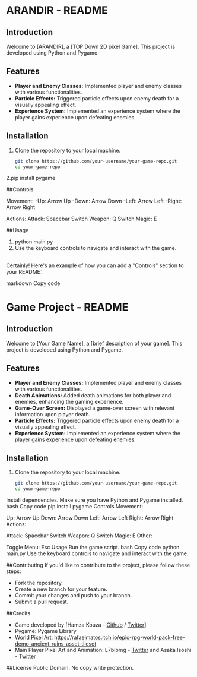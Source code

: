 # ARANDIR - README

## Introduction
Welcome to [ARANDIR], a [TOP Down 2D pixel Game]. This project is developed using Python and Pygame.

## Features
- **Player and Enemy Classes:** Implemented player and enemy classes with various functionalities.
- **Particle Effects:** Triggered particle effects upon enemy death for a visually appealing effect.
- **Experience System:** Implemented an experience system where the player gains experience upon defeating enemies.

## Installation
1. Clone the repository to your local machine.
   ```bash
   git clone https://github.com/your-username/your-game-repo.git
   cd your-game-repo
2.pip install pygame

##Controls

Movement:
-Up: Arrow Up
-Down: Arrow Down
-Left: Arrow Left
-Right: Arrow Right

Actions:
Attack: Spacebar
Switch Weapon: Q
Switch Magic: E

##Usage
1. python main.py
2. Use the keyboard controls to navigate and interact with the game.

##
Certainly! Here's an example of how you can add a "Controls" section to your README:

markdown
Copy code
# Game Project - README

## Introduction
Welcome to [Your Game Name], a [brief description of your game]. This project is developed using Python and Pygame.

## Features
- **Player and Enemy Classes:** Implemented player and enemy classes with various functionalities.
- **Death Animations:** Added death animations for both player and enemies, enhancing the gaming experience.
- **Game-Over Screen:** Displayed a game-over screen with relevant information upon player death.
- **Particle Effects:** Triggered particle effects upon enemy death for a visually appealing effect.
- **Experience System:** Implemented an experience system where the player gains experience upon defeating enemies.

## Installation
1. Clone the repository to your local machine.
   ```bash
   git clone https://github.com/your-username/your-game-repo.git
   cd your-game-repo
Install dependencies. Make sure you have Python and Pygame installed.
bash
Copy code
pip install pygame
Controls
Movement:

Up: Arrow Up
Down: Arrow Down
Left: Arrow Left
Right: Arrow Right
Actions:

Attack: Spacebar
Switch Weapon: Q
Switch Magic: E
Other:

Toggle Menu: Esc
Usage
Run the game script.
bash
Copy code
python main.py
Use the keyboard controls to navigate and interact with the game.

##Contributing
If you'd like to contribute to the project, please follow these steps:

- Fork the repository.
- Create a new branch for your feature.
- Commit your changes and push to your branch.
- Submit a pull request.

##Credits
- Game developed by [Hamza Kouza - [Github](https://github.com/Hamza11hk) / [Twitter](https://twitter.com/ZakhamofAstora)]
- Pygame: Pygame Library
- World Pixel Art: https://rafaelmatos.itch.io/epic-rpg-world-pack-free-demo-ancient-ruins-asset-tileset
- Main Player Pixel Art and Animation: L7bibmg - [Twitter](https://twitter.com/bib_l7) and Asaka Isoshi - [Twitter](https://twitter.com/AIsoshi) 
   
##License
Public Domain. No copy write protection. 
